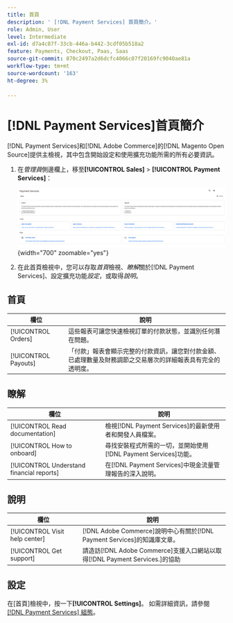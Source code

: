 ```yaml
---
title: 首頁
description: ' [!DNL Payment Services] 首頁簡介。'
role: Admin, User
level: Intermediate
exl-id: d7a4c87f-33cb-446a-b442-3cdf05b518a2
feature: Payments, Checkout, Paas, Saas
source-git-commit: 870c2497a2d6dcfc4066c07f20169fc9040ae81a
workflow-type: tm+mt
source-wordcount: '163'
ht-degree: 3%

---
```


# [!DNL Payment Services]首頁簡介

[!DNL Payment Services]和[!DNL Adobe Commerce]的[!DNL Magento Open Source]提供主檢視，其中包含開始設定和使用擴充功能所需的所有必要資訊。

1. 在&#x200B;_管理員_&#x200B;側邊欄上，移至&#x200B;**[!UICONTROL Sales]** > **[!UICONTROL Payment Services]**：

   ![首頁檢視](assets/home-view.png){width="700" zoomable="yes"}

1. 在此首頁檢視中，您可以存取&#x200B;_首頁_&#x200B;檢視、_瞭解_&#x200B;關於[!DNL Payment Services]、設定擴充功能&#x200B;_設定_，或取得&#x200B;_說明_。

## 首頁

| 欄位 | 說明 |
|---|---|
| [!UICONTROL Orders] | 這些報表可讓您快速檢視訂單的付款狀態，並識別任何潛在問題。 |
| [!UICONTROL Payouts] | 「付款」報表會顯示完整的付款資訊，讓您對付款金額、已處理數量及財務調節之交易層次的詳細報表具有完全的透明度。 |

## 瞭解

| 欄位 | 說明 |
|---|---|
| [!UICONTROL Read documentation] | 檢視[!DNL Payment Services]的最新使用者和開發人員檔案。 |
| [!UICONTROL How to onboard] | 尋找安裝程式所需的一切，並開始使用[!DNL Payment Services]功能。 |
| [!UICONTROL Understand financial reports] | 在[!DNL Payment Services]中現金流量管理報告的深入說明。 |

## 說明

| 欄位 | 說明 |
|---|---|
| [!UICONTROL Visit help center] | [!DNL Adobe Commerce]說明中心有關於[!DNL Payment Services]的知識庫文章。 |
| [!UICONTROL Get support] | 請造訪[!DNL Adobe Commerce]支援入口網站以取得[!DNL Payment Services.]的協助 |

## 設定

在[首頁]檢視中，按一下&#x200B;**[!UICONTROL Settings]**。 如需詳細資訊，請參閱[[!DNL Payment Services] 組態](configure-admin.md)。
